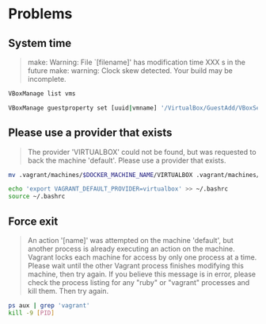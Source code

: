 # Problems

## System time

> make: Warning: File `[filename]' has modification time XXX s in the future
> make: warning:  Clock skew detected.  Your build may be incomplete.

```sh
VBoxManage list vms
```

```sh
VBoxManage guestproperty set [uuid|vmname] '/VirtualBox/GuestAdd/VBoxService/--timesync-set-threshold' 60000
```

## Please use a provider that exists

> The provider 'VIRTUALBOX' could not be found, but was requested to back the machine 'default'. Please use a provider that exists.

```sh
mv .vagrant/machines/$DOCKER_MACHINE_NAME/VIRTUALBOX .vagrant/machines/$DOCKER_MACHINE_NAME/virtualbox
```

```sh
echo 'export VAGRANT_DEFAULT_PROVIDER=virtualbox' >> ~/.bashrc
source ~/.bashrc
```

## Force exit

> An action '[name]' was attempted on the machine 'default', but another process is already executing an action on the machine. Vagrant locks each machine for access by only one process at a time. Please wait until the other Vagrant process finishes modifying this machine, then try again.
> If you believe this message is in error, please check the process listing for any "ruby" or "vagrant" processes and kill them. Then try again.

```sh
ps aux | grep 'vagrant'
kill -9 [PID]
```
